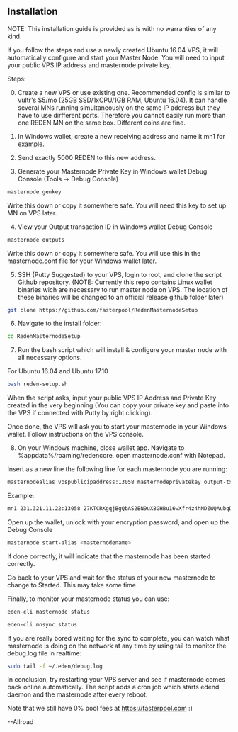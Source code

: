 ## Installation

NOTE: This installation guide is provided as is with no warranties of any kind.

If you follow the steps and use a newly created Ubuntu 16.04 VPS, it will automatically configure and start your Master Node. You will need to input your public VPS IP address and masternode private key.

Steps:

0) Create a new VPS or use existing one. Recommended config is similar to vultr's $5/mo (25GB SSD/1xCPU/1GB RAM, Ubuntu 16.04). It can handle several MNs running simultaneously on the same IP address but they have to use dirfferent ports. Therefore you cannot easily run more than one REDEN MN on the same box. Different coins are fine.

1) In Windows wallet, create a new receiving address and name it mn1 for example.

2) Send exactly 5000 REDEN to this new address.

3) Generate your Masternode Private Key in Windows wallet Debug Console (Tools -> Debug Console)
```bash
masternode genkey
```
Write this down or copy it somewhere safe. You will need this key to set up MN on VPS later.

4) View your Output transaction ID in Windows wallet Debug Console

```bash
masternode outputs
```
Write this down or copy it somewhere safe. You will use this in the masternode.conf file for your Windows wallet later.

5) SSH (Putty Suggested) to your VPS, login to root, and clone the script Github repository. 
(NOTE: Currently this repo contains Linux wallet binaries wich are necessary to run master node on VPS. The location of these binaries will be changed to an official release github folder later)

```bash
git clone https://github.com/fasterpool/RedenMasternodeSetup
```
6) Navigate to the install folder:

```bash
cd RedenMasternodeSetup
```

7) Run the bash script which will install & configure your master node with all necessary options.

For Ubuntu 16.04 and Ubuntu 17.10

```bash
bash reden-setup.sh
```

When the script asks, input your public VPS IP Address and Private Key created in the very beginning (You can copy your private key and paste into the VPS if connected with Putty by right clicking).

Once done, the VPS will ask you to start your masternode in your Windows wallet. Follow instructions on the VPS console.

8) On your Windows machine, close wallet app. Navigate to %appdata%/roaming/redencore, open masternode.conf with Notepad.

Insert as a new line the following line for each masternode you are running:

```bash
masternodealias vpspublicipaddress:13058 masternodeprivatekey output-tx-ID output-tx-index
```
Example:
```bash
mn1 231.321.11.22:13058 27KTCRKgqjBgQbAS2BN9uX8GHBu16wXfr4z4hNDZWQAubqD8fr6 5d46f69f1770cb051baf594d011f8fa5e12b502ff18509492de28adfe2bbd229 0
```


Open up the wallet, unlock with your encryption password, and open up the Debug Console

```bash
masternode start-alias <masternodename>
```
If done correctly, it will indicate that the masternode has been started correctly. 

Go back to your VPS and wait for the status of your new masternode to change to Started. This may take some time.

Finally, to monitor your masternode status you can use:

```bash
eden-cli masternode status

eden-cli mnsync status
```

If you are really bored waiting for the sync to complete, you can watch what masternode is doing on the network at any time by using tail to monitor the debug.log file in realtime:

```bash
sudo tail -f ~/.eden/debug.log
```

In conclusion, try restarting your VPS server and see if masternode comes back online automatically. The script adds a cron job which starts edend daemon and the masternode after every reboot.

Note that we still have 0% pool fees at https://fasterpool.com :)

--Allroad
